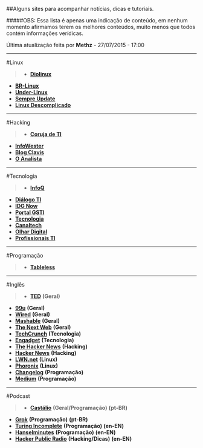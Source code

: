 ##Alguns sites para acompanhar notícias, dicas e tutoriais.  

#####OBS: Essa lista é apenas uma indicação de conteúdo, em nenhum momento afirmamos terem os melhores conteúdos, muito menos que todos contém informações verídicas.  

Última atualização feita por **Methz** - 27/07/2015 - 17:00
- - -
#Linux  

>* [**Diolinux**](http://www.diolinux.com.br/)  
* [**BR-Linux**](http://br-linux.org/)  
* [**Under-Linux**](https://under-linux.org/)  
* [**Sempre Update**](http://sempreupdate.org/)  
* [**Linux Descomplicado**](http://www.linuxdescomplicado.com.br/)  

- - -
#Hacking  
                              
>* [**Coruja de TI**](http://blog.corujadeti.com.br/)  
* [**InfoWester**](http://www.infowester.com/)
* [**Blog Clavis**](http://www.blog.clavis.com.br/)
* [**O Analista**](http://www.oanalista.com.br/)

- - -
#Tecnologia  
       
>* [**InfoQ**](http://www.infoq.com/br/)  
* [**Diálogo TI**](http://dialogoti.intel.com/)  
* [**IDG Now**](http://idgnow.com.br/)  
* [**Portal GSTI**](http://www.portalgsti.com.br/)
* [**Tecnologia**](http://www.tecnologia.com.pt/)      
* [**Canaltech**](http://canaltech.com.br/)  
* [**Olhar Digital**](http://olhardigital.uol.com.br/)  
* [**Profissionais TI**](http://www.profissionaisti.com.br/)  

- - -
#Programação  

>* [**Tableless**](http://tableless.com.br/)   

- - -
#Inglês  

>* [**TED**](http://www.ted.com/) **(Geral)** 
* [**99u**](http://99u.com/) **(Geral)**  
* [**Wired**](http://www.wired.com/) **(Geral)**  
* [**Mashable**](http://mashable.com/) **(Geral)**  
* [**The Next Web**](http://thenextweb.com/) **(Geral)**
* [**TechCrunch**](http://techcrunch.com/) **(Tecnologia)**  
* [**Engadget**](http://www.engadget.com/)  **(Tecnologia)**
* [**The Hacker News**](http://thehackernews.com/) **(Hacking)**
* [**Hacker News**](https://news.ycombinator.com/news) **(Hacking)**
* [**LWN.net**](http://lwn.net/) **(Linux)**
* [**Phoronix**](http://www.phoronix.com/) **(Linux)**
* [**Changelog**](https://changelog.com/) **(Programação)**
* [**Medium**](https://medium.com/) **(Programação)**

- - -
#Podcast

>* [**Castálio**](http://castalio.info/) **(Geral/Programação)** **(pt-BR)**  
* [**Grok**](http://www.grokpodcast.com/) **(Programação)** **(pt-BR)**  
* [**Turing Incomplete**](http://turing.cool/) **(Programação)** **(en-EN)**  
* [**Hanselminutes**](http://hanselminutes.com/) **(Programação)**  **(en-EN)**  
* [**Hacker Public Radio**](http://hackerpublicradio.org/) **(Hacking/Dicas)** **(en-EN)**  

